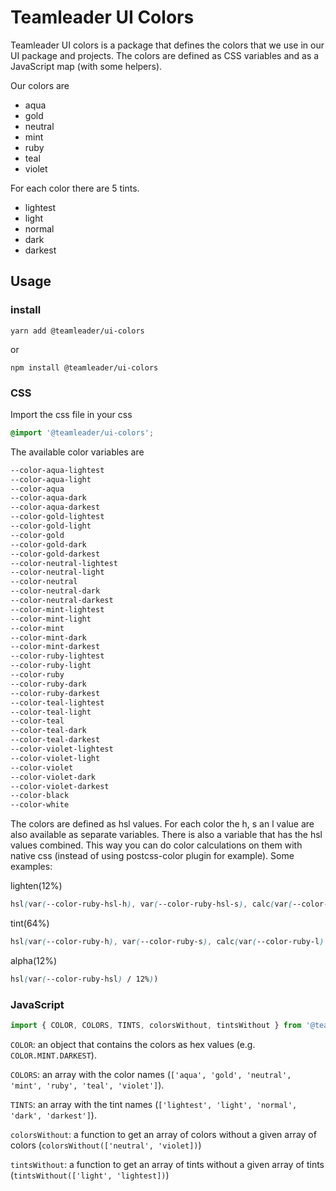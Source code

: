 # Teamleader UI Colors

Teamleader UI colors is a package that defines the colors that we use in our UI package and projects.
The colors are defined as CSS variables and as a JavaScript map (with some helpers).

Our colors are
* aqua
* gold
* neutral
* mint
* ruby
* teal
* violet

For each color there are 5 tints.
* lightest
* light
* normal
* dark
* darkest

## Usage

### install

```
yarn add @teamleader/ui-colors
```
or
```
npm install @teamleader/ui-colors
```

### CSS

Import the css file in your css

```css
@import '@teamleader/ui-colors';
```

The available color variables are

```css
--color-aqua-lightest
--color-aqua-light
--color-aqua
--color-aqua-dark
--color-aqua-darkest
--color-gold-lightest
--color-gold-light
--color-gold
--color-gold-dark
--color-gold-darkest
--color-neutral-lightest
--color-neutral-light
--color-neutral
--color-neutral-dark
--color-neutral-darkest
--color-mint-lightest
--color-mint-light
--color-mint
--color-mint-dark
--color-mint-darkest
--color-ruby-lightest
--color-ruby-light
--color-ruby
--color-ruby-dark
--color-ruby-darkest
--color-teal-lightest
--color-teal-light
--color-teal
--color-teal-dark
--color-teal-darkest
--color-violet-lightest
--color-violet-light
--color-violet
--color-violet-dark
--color-violet-darkest
--color-black
--color-white
```

The colors are defined as hsl values. For each color the h, s an l value are also available as separate variables. There is also a variable that has the hsl values combined. This way you can do color calculations on them with native css (instead of using postcss-color plugin for example). Some examples:

lighten(12%)
```css
hsl(var(--color-ruby-hsl-h), var(--color-ruby-hsl-s), calc(var(--color-ruby-hsl-l) - 12%))
```

tint(64%)
```css
hsl(var(--color-ruby-h), var(--color-ruby-s), calc(var(--color-ruby-l) * 1.64))
```

alpha(12%)
```css
hsl(var(--color-ruby-hsl) / 12%))
```

### JavaScript

```js
import { COLOR, COLORS, TINTS, colorsWithout, tintsWithout } from '@teamleader/ui-colors/constants';
```

`COLOR`: an object that contains the colors as hex values (e.g. `COLOR.MINT.DARKEST`).

`COLORS`: an array with the color names (`['aqua', 'gold', 'neutral', 'mint', 'ruby', 'teal', 'violet']`).

`TINTS`: an array with the tint names (`['lightest', 'light', 'normal', 'dark', 'darkest']`).

`colorsWithout`: a function to get an array of colors without a given array of colors (`colorsWithout(['neutral', 'violet])`)

`tintsWithout`: a function to get an array of tints without a given array of tints (`tintsWithout(['light', 'lightest])`)
